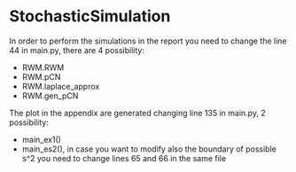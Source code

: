 
# StochasticSimulation

In order to perform the simulations in the report you need
to change the line 44 in main.py, there are 4 possibility:
- RWM.RWM
- RWM.pCN
- RWM.laplace_approx
- RWM.gen_pCN

The plot in the appendix are generated changing line 135 in
main.py, 2 possibility:
- main_ex1()
- main_es2(), in case you want to modify also the boundary
  of  possible s^2 you need to change lines 65 and 66 in the same file

